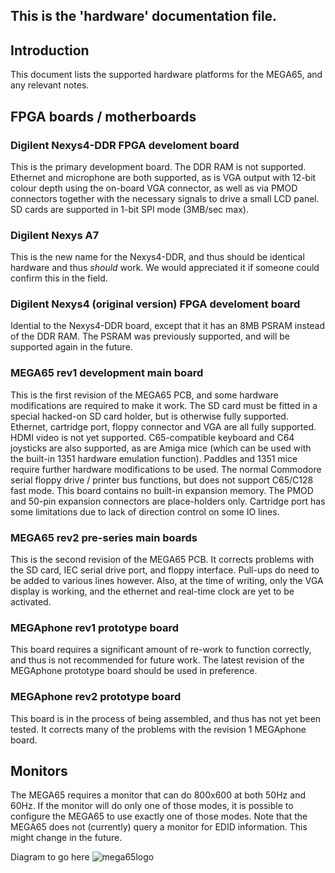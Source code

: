 ## This is the 'hardware' documentation file.

## Introduction

This document lists the supported hardware platforms for the MEGA65, and
any relevant notes.

## FPGA boards / motherboards

### Digilent Nexys4-DDR FPGA develoment board

This is the primary development board.  The DDR RAM is not supported.
Ethernet and microphone are both supported, as is VGA output with 12-bit
colour depth using the on-board VGA connector, as well as via PMOD connectors
together with the necessary signals to drive a small LCD panel.  SD cards
are supported in 1-bit SPI mode (3MB/sec max).

### Digilent Nexys A7

This is the new name for the Nexys4-DDR, and thus should be identical hardware
and thus _should_ work. We would appreciated it if someone could confirm this
in the field.

### Digilent Nexys4 (original version) FPGA develoment board

Idential to the Nexys4-DDR board, except that it has an 8MB PSRAM instead
of the DDR RAM.  The PSRAM was previously supported, and will be supported
again in the future.

### MEGA65 rev1 development main board

This is the first revision of the MEGA65 PCB, and some hardware modifications
are required to make it work.  The SD card must be fitted in a special hacked-on
SD card holder, but is otherwise fully supported. Ethernet, cartridge port, floppy
connector and VGA are all fully supported.  HDMI video is not yet supported.
C65-compatible keyboard and C64 joysticks are also supported, as are Amiga mice (which
can be used with the built-in 1351 hardware emulation function).  Paddles and 1351
mice require further hardware modifications to be used.  The normal Commodore serial
floppy drive / printer bus functions, but does not support C65/C128 fast mode.
This board contains no built-in expansion memory.  The PMOD and 50-pin expansion
connectors are place-holders only.  Cartridge port has some limitations due to lack
of direction control on some IO lines.

### MEGA65 rev2 pre-series main boards

This is the second revision of the MEGA65 PCB.  It corrects problems with the SD card,
IEC serial drive port, and floppy interface.  Pull-ups do need to be added to various
lines however. Also, at the time of writing, only the VGA display is working, and the
ethernet and real-time clock are yet to be activated.

### MEGAphone rev1 prototype board

This board requires a significant amount of re-work to function correctly, and thus
is not recommended for future work.  The latest revision of the MEGAphone prototype
board should be used in preference.

### MEGAphone rev2 prototype board

This board is in the process of being assembled, and thus has not yet been tested.
It corrects many of the problems with the revision 1 MEGAphone board.

## Monitors

The MEGA65 requires a monitor that can do 800x600 at both 50Hz and 60Hz.
If the monitor will do only one of those modes, it is possible to configure the MEGA65
to use exactly one of those modes.  Note that the MEGA65 does not (currently) query
a monitor for EDID information. This might change in the future.

Diagram to go here ![mega65logo](./images/mega65_64x64.png)


